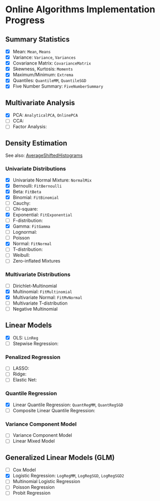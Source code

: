 # Online Algorithms Implementation Progress

## Summary Statistics

- [x] Mean: `Mean`, `Means`
- [x] Variance: `Variance`, `Variances`
- [x] Covariance Matrix: `CovarianceMatrix`
- [x] Skewness, Kurtosis: `Moments`
- [x] Maximum/Minimum: `Extrema`
- [x] Quantiles: `QuantileMM`, `QuantileSGD`
- [x] Five Number Summary: `FiveNumberSummary`

## Multivariate Analysis

- [x] PCA: `AnalyticalPCA`, `OnlinePCA`
- [ ] CCA:
- [ ] Factor Analysis:

## Density Estimation
See also: [AverageShiftedHistograms](https://github.com/joshday/AverageShiftedHistograms.jl)
### Univariate Distributions
- [x] Univariate Normal Mixture: `NormalMix`
- [x] Bernoulli: `FitBernoulli`
- [x] Beta: `FitBeta`
- [x] Binomial: `FitBinomial`
- [ ] Cauchy:
- [ ] Chi-square:
- [x] Exponential: `FitExponential`
- [ ] F-distribution:
- [x] Gamma: `FitGamma`
- [ ] Lognormal:
- [ ] Poisson
- [x] Normal: `FitNormal`
- [ ] T-distribution:
- [ ] Weibull:
- [ ] Zero-inflated Mixtures

### Multivariate Distributions
- [ ] Dirichlet-Multinomial
- [x] Multinomial: `FitMultinomial`
- [x] Multivariate Normal: `FitMvNormal`
- [ ] Multivariate T-distribution
- [ ] Negative Multinomial

## Linear Models
- [x] OLS: `LinReg`
- [ ] Stepwise Regression:

### Penalized Regression
- [ ] LASSO:
- [ ] Ridge:
- [ ] Elastic Net:

### Quantile Regression
- [x] Linear Quantile Regression: `QuantRegMM`, `QuantRegSGD`
- [ ] Composite Linear Quantile Regression:

### Variance Component Model
- [ ] Variance Component Model
- [ ] Linear Mixed Model

## Generalized Linear Models (GLM)
- [ ] Cox Model
- [x] Logistic Regression: `LogRegMM`, `LogRegSGD`, `LogRegSGD2`
- [ ] Multinomial Logistic Regression
- [ ] Poisson Regression
- [ ] Probit Regression
